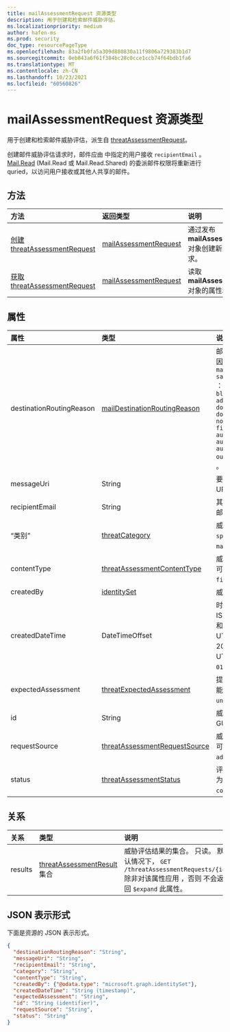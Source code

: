 ```yaml
---
title: mailAssessmentRequest 资源类型
description: 用于创建和检索邮件威胁评估。
ms.localizationpriority: medium
author: hafen-ms
ms.prod: security
doc_type: resourcePageType
ms.openlocfilehash: 83a2fb0fa5a309d880830a11f9806a729383b1d7
ms.sourcegitcommit: 0eb843a6f61f384bc28c0cce1ccb74f64bdb1fa6
ms.translationtype: MT
ms.contentlocale: zh-CN
ms.lasthandoff: 10/23/2021
ms.locfileid: "60560826"
---
```

# <a name="mailassessmentrequest-resource-type"></a>mailAssessmentRequest 资源类型

用于创建和检索邮件威胁评估，派生自 [threatAssessmentRequest](threatAssessmentRequest.md)。

创建邮件威胁评估请求时，邮件应由 中指定的用户接收 `recipientEmail` 。 [Mail.Read](/graph/permissions-reference#mail-permissions) (Mail.Read 或 Mail.Read.Shared) 的委派邮件权限将重新进行quried，以访问用户接收或其他人共享的邮件。

## <a name="methods"></a>方法

| 方法       | 返回类型 | 说明 |
|:-------------|:------------|:------------|
| [创建 threatAssessmentRequest](../api/informationprotection-post-threatassessmentrequests.md) | [mailAssessmentRequest](mailAssessmentRequest.md) | 通过发布 **mailAssessmentRequest** 对象创建新的邮件评估请求。 |
| [获取 threatAssessmentRequest](../api/threatassessmentrequest-get.md) | [mailAssessmentRequest](mailassessmentrequest.md) | 读取 **mailAssessmentRequest** 对象的属性和关系。 |


## <a name="properties"></a>属性

| 属性     | 类型        | 说明 |
|:-------------|:------------|:------------|
|destinationRoutingReason|[mailDestinationRoutingReason](enums.md#maildestinationroutingreason-values)|邮件路由到目标的原因。 可能的值是 `none` `mailFlowRule` `safeSender` ：、、、、、、、、、、 `blockedSender` `advancedSpamFiltering` `domainAllowList` `domainBlockList` `notInAddressBook` `firstTimeSender` `autoPurgeToInbox` `autoPurgeToJunk` `autoPurgeToDeleted` `outbound` `notJunk` `junk` 。|
|messageUri|String|要评估的邮件的资源 URI。|
|recipientEmail|String|其策略用于评估邮件的邮件收件人。|
|“类别”|[threatCategory](enums.md#threatcategory-values)|威胁类别。 可取值为：`spam`、`phishing`、`malware`。|
|contentType|[threatAssessmentContentType](enums.md#threatassessmentcontenttype-values)|威胁评估的内容类型。 可取值为：`mail`、`url`、`file`。|
|createdBy|[identitySet](identityset.md)|威胁评估请求创建者。|
|createdDateTime|DateTimeOffset|时间戳类型表示采用 ISO 8601 格式的日期和时间信息，始终采用 UTC 时区。 例如，2014 年 1 月 1 日午夜 UTC 为 `2014-01-01T00:00:00Z`。|
|expectedAssessment|[threatExpectedAssessment](enums.md#threatexpectedassessment-values)|提交者的预期评估。 可能的值是：`block`、`unblock`。|
|id|String|威胁评估请求 ID 是 GUID (全局唯) 。|
|requestSource|[threatAssessmentRequestSource](enums.md#threatassessmentrequestsource-values)|威胁评估请求的来源。 可能的值是 `administrator` ：。|
|status|[threatAssessmentStatus](enums.md#threatassessmentstatus-values)|评估流程状态。 可取值为：`pending`、`completed`。|

## <a name="relationships"></a>关系

| 关系 | 类型        | 说明 |
|:-------------|:------------|:------------|
|results|[threatAssessmentResult](threatassessmentresult.md) 集合|威胁评估结果的集合。 只读。 默认情况下， `GET /threatAssessmentRequests/{id}` 除非对该属性应用 ，否则 不会返回 `$expand` 此属性。|

## <a name="json-representation"></a>JSON 表示形式

下面是资源的 JSON 表示形式。

<!-- {
  "blockType": "resource",
  "optionalProperties": [

  ],
  "@odata.type": "microsoft.graph.mailAssessmentRequest",
  "keyProperty": "id"
}-->

```json
{
  "destinationRoutingReason": "String",
  "messageUri": "String",
  "recipientEmail": "String",
  "category": "String",
  "contentType": "String",
  "createdBy": {"@odata.type": "microsoft.graph.identitySet"},
  "createdDateTime": "String (timestamp)",
  "expectedAssessment": "String",
  "id": "String (identifier)",
  "requestSource": "String",
  "status": "String"
}
```

<!-- uuid: 16cd6b66-4b1a-43a1-adaf-3a886856ed98
2019-02-04 14:57:30 UTC -->
<!-- {
  "type": "#page.annotation",
  "description": "mailAssessmentRequest resource",
  "keywords": "",
  "section": "documentation",
  "tocPath": ""
}-->

